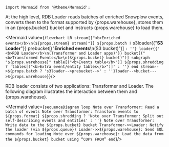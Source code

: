 ```mdx-code-block
import Mermaid from '@theme/Mermaid';
```

<p>At the high level, RDB Loader reads batches of enriched Snowplow events, converts them to the format supported by {props.warehouse}, stores them in an {props.bucket} bucket and instructs {props.warehouse} to load them.</p>

<Mermaid value={`
flowchart LR
  stream[["<b>Enriched events</b>\n(${props.stream} stream)"]]
  ${props.batch ? `
    s3loader{{"<b>S3 Loader</b>"}}
    prebucket[("<b>Enriched events</b>\n(S3 bucket)")]
  ` : ''}
  loader{{"<b>RDB Loader</b>\n(Transformer and Loader apps)"}}
  bucket[("<b>Transformed Events</b>\n(${props.bucket} bucket)")]
  subgraph "${props.warehouse}"
    table[("<b>Events table</b>")]
    ${props.shredding ? 'tables[("<b>Extra event/entity tables</b>")]' : ''}
  end
  stream-->${props.batch ? 's3loader-->prebucket-->' : ''}loader-->bucket--->${props.warehouse}
`}/>

<p>RDB loader consists of two applications: Transformer and Loader. The following diagram illustrates the interaction between them and {props.warehouse}.</p>

<Mermaid value={`
sequenceDiagram
  loop
    Note over Transformer: Read a batch of events
    Note over Transformer: Transform events to ${props.format}
    ${props.shredding ? 'Note over Transformer: Split out self-describing events and entities' : ''}
    Note over Transformer: Write data to the ${props.bucket} bucket
    Transformer->>Loader: Notify the loader (via ${props.queue})
    Loader->>${props.warehouse}: Send SQL commands for loading
    Note over ${props.warehouse}: Load the data from the ${props.bucket} bucket using “COPY FROM”
  end
`}/>
